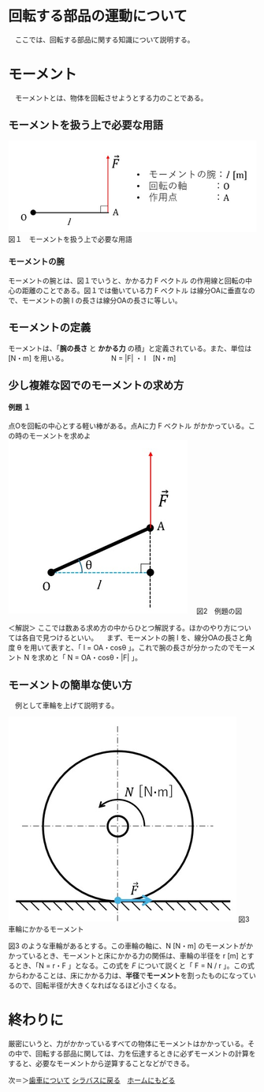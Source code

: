 # 回転する部品の運動について
　ここでは、回転する部品に関する知識について説明する。
# モーメント
　モーメントとは、物体を回転させようとする力のことである。
## モーメントを扱う上で必要な用語
![モーメントを扱う上で必要な用語](vocabs-for-moment.jpg)　図１　モーメントを扱う上で必要な用語
### モーメントの腕
モーメントの腕とは、図１でいうと、かかる力 F ベクトル の作用線と回転の中心の距離のことである。図１では働いている力 F ベクトル は線分OAに垂直なので、モーメントの腕 l の長さは線分OAの長さに等しい。

## モーメントの定義
モーメントは、「**腕の長さ** と **かかる力** の積」と定義されている。また、単位は [N・m] を用いる。
　　　　　　N = |F| ・ l　[N・m]
## 少し複雑な図でのモーメントの求め方
#### 例題 １
点Oを回転の中心とする軽い棒がある。点Aに力 F ベクトル がかかっている。この時のモーメントを求めよ
![図２](example-object-for-moment-explanation.jpg)
　図2　例題の図

＜解説＞
ここでは数ある求め方の中からひとつ解説する。ほかのやり方については各自で見つけるといい。
　まず、モーメントの腕 l を、線分OAの長さと角度 θ を用いて表すと、「 l = OA・cosθ 」。これで腕の長さが分かったのでモーメント N を求めと「 N = OA・cosθ・|F| 」。

## モーメントの簡単な使い方
　例として車輪を上げて説明する。 

![車輪でのモーメント](moment-on-wheel.jpg)
図3　車輪にかかるモーメント

図3 のような車輪があるとする。この車輪の軸に、N [N・m] のモーメントがかかっているとき、モーメントと床にかかる力の関係は、車輪の半径を r [m] とするとき、「N = r・F 」となる。この式を $F$ について説くと「 F = N / r 」。この式からわかることは、床にかかる力は、**半径**で**モーメント**を割ったものになっているので、回転半径が大きくなればなるほど小さくなる。

# 終わりに
厳密にいうと、力がかかっているすべての物体にモーメントはかかっている。その中で、回転する部品に関しては、力を伝達するときに必ずモーメントの計算をすると、必要なモーメントから逆算することなどができる。

次＝＞[歯車について](about-gears.md)
[シラバスに戻る](design-team-syllabus.md)　[ホームにもどる](design-team-home.md)